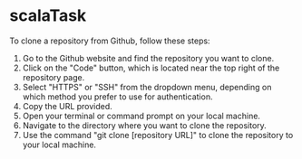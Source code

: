# scalaTask

To clone a repository from Github, follow these steps:

1. Go to the Github website and find the repository you want to clone.
2. Click on the "Code" button, which is located near the top right of the repository page.
3. Select "HTTPS" or "SSH" from the dropdown menu, depending on which method you prefer to use for authentication.
4. Copy the URL provided.
5. Open your terminal or command prompt on your local machine.
6. Navigate to the directory where you want to clone the repository.
7. Use the command "git clone [repository URL]" to clone the repository to your local machine.


